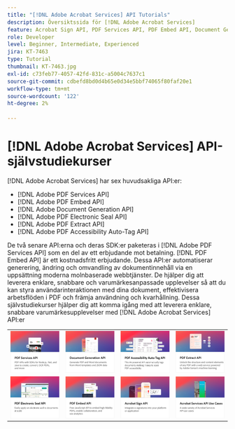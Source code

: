 ```yaml
---
title: "[!DNL Adobe Acrobat Services] API Tutorials"
description: Översiktssida för [!DNL Adobe Acrobat Services]
feature: Acrobat Sign API, PDF Services API, PDF Embed API, Document Generation API
role: Developer
level: Beginner, Intermediate, Experienced
jira: KT-7463
type: Tutorial
thumbnail: KT-7463.jpg
exl-id: c73feb77-4057-42fd-831c-a5004c7637c1
source-git-commit: cdbefd8bd0d4b65e0d34e5bbf74065f80faf20e1
workflow-type: tm+mt
source-wordcount: '122'
ht-degree: 2%

---
```


# [!DNL Adobe Acrobat Services] API-självstudiekurser

[!DNL Adobe Acrobat Services] har sex huvudsakliga API:er:

* [!DNL Adobe PDF Services API]
* [!DNL Adobe PDF Embed API]
* [!DNL Adobe Document Generation API]
* [!DNL Adobe PDF Electronic Seal API]
* [!DNL Adobe PDF Extract API]
* [!DNL Adobe PDF Accessibility Auto-Tag API]

De två senare API:erna och deras SDK:er paketeras i [!DNL Adobe PDF Services API] som en del av ett erbjudande mot betalning. [!DNL PDF Embed API] är ett kostnadsfritt erbjudande. Dessa API:er automatiserar generering, ändring och omvandling av dokumentinnehåll via en uppsättning moderna molnbaserade webbtjänster. De hjälper dig att leverera enklare, snabbare och varumärkesanpassade upplevelser så att du kan styra användarinteraktionen med dina dokument, effektivisera arbetsflöden i PDF och främja användning och kvarhållning. Dessa självstudiekurser hjälper dig att komma igång med att leverera enklare, snabbare varumärkesupplevelser med [!DNL Adobe Acrobat Services] API:er

<table style="table-layout:fixed">
<tr>
 <td>
   <a href="pdfservices/overview-pdfservices.md">
      <img alt="PDF Services API" src="assets/pdfservicescard.png" />
   </a>
  </td>
  <td>
   <a href="docgen/overview-docgen.md">
      <img alt="API för dokumentgenerering" src="assets/docgencard.png" />
   </a>
  </td>
  <td>
   <a href="pdfaccessibility/overview-accessibility.md">
      <img alt="PDF Accessibility Auto-Tag API" src="assets/PDFAccessibility.png" />
   </a>
  </td>
  <td>
   <a href="pdfextract/overview-extract.md">
      <img alt="PDF Extract API" src="assets/pdfextractcard.png" />
   </a>
  </td>
</tr>
<tr>
  <td>
   <a href="pdfelectronicseal/overview-electronic-seal.md">
      <img alt="API för elektroniskt sigill för PDF" src="assets/PDFElectronicSeal.png" />
   </a>
  </td>
 <td>
   <a href="pdfembed/overview-embed.md">
      <img alt="Komma igång med Adobe PDF Tools API och Java" src="assets/pdfembedcard.png" />
   </a>
  </td>
 <td>
   <a href="acrobatsign/overview-sign.md">
      <img alt="Acrobat Sign-API" src="assets/acrobatsigncard.png" />
   </a>
  </td>
 <td>
   <a href="usecases/overview-usecases.md">
      <img alt="[!DNL Adobe Acrobat Services] API-användningsfall" src="assets/usecasescard.png" />
   </a>
  </td>
</tr>
</table>
